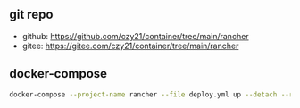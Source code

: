 ## git repo
  - github: https://github.com/czy21/container/tree/main/rancher
  - gitee: https://gitee.com/czy21/container/tree/main/rancher
## docker-compose
```bash
docker-compose --project-name rancher --file deploy.yml up --detach --remove-orphans
```